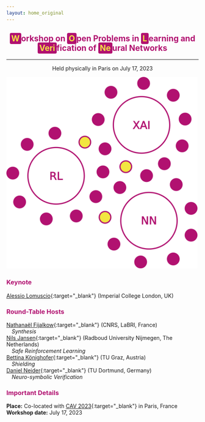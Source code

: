 ```yaml
---
layout: home_original
---
```


<div class="header">
	<h2>
	<center><span style="background:#b11170;color:#f3e343;border-radius: 0.25rem;padding: 0.125rem 0.25rem">W</span><span style="color:#b11170">orkshop on</span> <span style="background:#b11170;color:#f3e343;border-radius: 0.25rem;padding: 0.125rem 0.25rem">O</span><span style="color:#b11170">pen Problems in</span> <span style="background:#b11170;color:#f3e343;border-radius: 0.25rem;padding: 0.125rem 0.25rem">L</span><span style="color:#b11170">earning and</span> <span style="background:#b11170;color:#f3e343;border-radius: 0.25rem;padding: 0.125rem 0.25rem">Veri</span><span style="color:#b11170">fication of</span> <span style="background:#b11170;color:#f3e343;border-radius: 0.25rem;padding: 0.125rem 0.25rem">Ne</span><span style="color:#b11170">ural Networks</span></center>
	</h2>
	<hr class="small">
	<p><center>Held physically in Paris on July 17, 2023</center></p>
<!-- 	<span style="color:#b11170"><center><h3>Consider bringing a poster for the poster session!</h3></center></span> -->
</div>

<div class="row">
<div class="col-md-6" markdown="1">

<img height="500px" class="center-block" src="resources/tables.png">

</div>
<div class="col-md-6" markdown="1">

### <span style="color:#b11170">Keynote</span>

[Alessio Lomuscio](https://www.imperial.ac.uk/people/a.lomuscio){:target="_blank"} (Imperial College London, UK)

### <span style="color:#b11170">Round-Table Hosts</span>

[Nathanaël Fijalkow](http://games-automata-play.com/){:target="_blank"} (CNRS, LaBRI, France)
<br />
&emsp;*Synthesis*
<br />
[Nils Jansen](https://njansen123.github.io/){:target="_blank"} (Radboud University Nijmegen, The Netherlands)
<br />
&emsp;*Safe Reinforcement Learning*
<br />
[Bettina Könighofer](https://www.iaik.tugraz.at/person/bettina-koenighofer/){:target="_blank"} (TU Graz, Austria)
<br />
&emsp;*Shielding*
<br />
[Daniel Neider](https://rc-trust.ai/neider/){:target="_blank"} (TU Dortmund, Germany)
<br />
&emsp;*Neuro-symbolic Verification*

### <span style="color:#b11170">Important Details</span>

**Place:** Co-located with [CAV 2023](http://www.i-cav.org/2023/){:target="_blank"} in Paris, France
<br />
**Workshop date:** July 17, 2023
